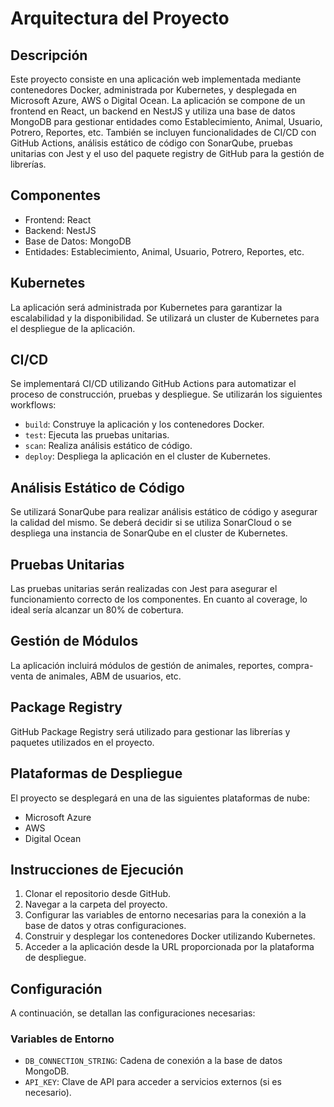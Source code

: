 # Arquitectura del Proyecto

## Descripción
Este proyecto consiste en una aplicación web implementada mediante contenedores Docker, administrada por Kubernetes, y desplegada en Microsoft Azure, AWS o Digital Ocean. La aplicación se compone de un frontend en React, un backend en NestJS y utiliza una base de datos MongoDB para gestionar entidades como Establecimiento, Animal, Usuario, Potrero, Reportes, etc. También se incluyen funcionalidades de CI/CD con GitHub Actions, análisis estático de código con SonarQube, pruebas unitarias con Jest y el uso del paquete registry de GitHub para la gestión de librerías. 

## Componentes
- Frontend: React
- Backend: NestJS
- Base de Datos: MongoDB
- Entidades: Establecimiento, Animal, Usuario, Potrero, Reportes, etc.

## Kubernetes
La aplicación será administrada por Kubernetes para garantizar la escalabilidad y la disponibilidad. Se utilizará un cluster de Kubernetes para el despliegue de la aplicación.

## CI/CD
Se implementará CI/CD utilizando GitHub Actions para automatizar el proceso de construcción, pruebas y despliegue. Se utilizarán los siguientes workflows:

- `build`: Construye la aplicación y los contenedores Docker.
- `test`: Ejecuta las pruebas unitarias.
- `scan`: Realiza análisis estático de código.
- `deploy`: Despliega la aplicación en el cluster de Kubernetes.


## Análisis Estático de Código
Se utilizará SonarQube para realizar análisis estático de código y asegurar la calidad del mismo. Se deberá decidir si se utiliza SonarCloud o se despliega una instancia de SonarQube en el cluster de Kubernetes.

## Pruebas Unitarias
Las pruebas unitarias serán realizadas con Jest para asegurar el funcionamiento correcto de los componentes. En cuanto al coverage, lo ideal sería alcanzar un 80% de cobertura.

## Gestión de Módulos
La aplicación incluirá módulos de gestión de animales, reportes, compra-venta de animales, ABM de usuarios, etc.

## Package Registry
GitHub Package Registry será utilizado para gestionar las librerías y paquetes utilizados en el proyecto.

## Plataformas de Despliegue
El proyecto se desplegará en una de las siguientes plataformas de nube:
- Microsoft Azure
- AWS
- Digital Ocean

## Instrucciones de Ejecución
1. Clonar el repositorio desde GitHub.
2. Navegar a la carpeta del proyecto.
3. Configurar las variables de entorno necesarias para la conexión a la base de datos y otras configuraciones.
4. Construir y desplegar los contenedores Docker utilizando Kubernetes.
5. Acceder a la aplicación desde la URL proporcionada por la plataforma de despliegue.

## Configuración
A continuación, se detallan las configuraciones necesarias:

### Variables de Entorno
- `DB_CONNECTION_STRING`: Cadena de conexión a la base de datos MongoDB.
- `API_KEY`: Clave de API para acceder a servicios externos (si es necesario).
